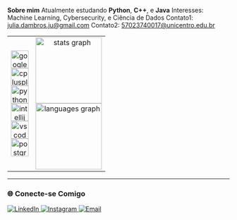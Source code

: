  **Sobre mim**
Atualmente estudando **Python**, **C++**, e **Java**
Interesses: Machine Learning, Cybersecurity, e Ciência de Dados
Contato1: [julia.dambros.ju@gmail.com](mailto:julia.dambros.ju@gmail.com)
Contato2: [57023740017@unicentro.edu.br](mailto:57023740017@unicentro.edu.br)


<div align="center">

  <table>
    <tr>
      <td align="center" >
        <img src="https://cdn.jsdelivr.net/gh/devicons/devicon/icons/googlecloud/googlecloud-original.svg" height="40" alt="googlecloud logo" /><br>
        <img src="https://cdn.jsdelivr.net/gh/devicons/devicon/icons/cplusplus/cplusplus-original.svg" height="40" alt="cplusplus logo" /><br>
        <img src="https://cdn.jsdelivr.net/gh/devicons/devicon/icons/python/python-original.svg" height="40" alt="python logo" /><br>
        <img src="https://cdn.jsdelivr.net/gh/devicons/devicon/icons/intellij/intellij-original.svg" height="40" alt="intellij logo" /><br>
        <img src="https://cdn.jsdelivr.net/gh/devicons/devicon/icons/vscode/vscode-original.svg" height="40" alt="vscode logo" /><br>
        <img src="https://cdn.jsdelivr.net/gh/devicons/devicon/icons/postgresql/postgresql-original.svg" height="40" alt="postgresql logo" />
      </td>
      <td align="center">
        <img src="https://github-readme-stats.vercel.app/api?username=Juliadambros&hide_title=false&hide_rank=false&show_icons=true&include_all_commits=true&count_private=true&disable_animations=false&theme=moltack&locale=en&hide_border=true&order=1" height="150" alt="stats graph" /><br>
        <img src="https://github-readme-stats.vercel.app/api/top-langs?username=Juliadambros&locale=en&hide_title=false&layout=compact&card_width=320&langs_count=5&theme=moltack&hide_border=true&order=2" height="150" alt="languages graph" />
      </td>
    </tr>
  </table>

</div>




---

### 🌐 **Conecte-se Comigo**
<p align="left">
  <a href="https://www.linkedin.com/in/j%C3%BAlia-dambr%C3%B3s-5215352a8/" target="_blank">
    <img src="https://img.shields.io/badge/LinkedIn-0077B5?style=flat&logo=linkedin&logoColor=white" alt="LinkedIn">
  </a>
  <a href="https://instagram.com/julia.dambros.ju" target="_blank">
    <img src="https://img.shields.io/badge/Instagram-E4405F?style=flat&logo=instagram&logoColor=white" alt="Instagram">
  </a>
  <a href="mailto:julia.dambros.jua@gmail.com" target="_blank">
    <img src="https://img.shields.io/badge/Email-D14836?style=flat&logo=gmail&logoColor=white" alt="Email">
  </a>
</p>
